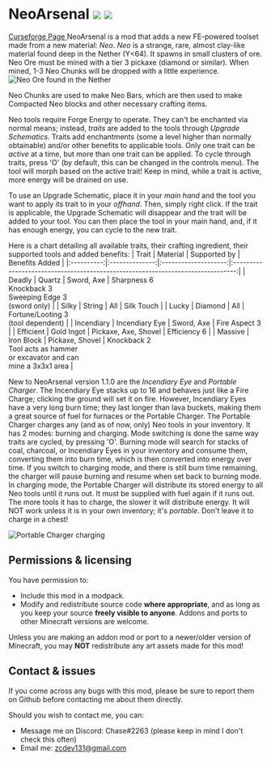 # NeoArsenal [![](http://cf.way2muchnoise.eu/versions/neoarsenal.svg)](https://www.curseforge.com/minecraft/mc-mods/neoarsenal) [![](http://cf.way2muchnoise.eu/full_368891_downloads.svg)](https://www.curseforge.com/minecraft/mc-mods/neoarsenal/files)
[Curseforge Page
](https://www.curseforge.com/minecraft/mc-mods/neoarsenal)
NeoArsenal is a mod that adds a new FE-powered toolset made from a new material: *Neo*.
*Neo* is a strange, rare, almost clay-like material found deep in the Nether (Y<64). It spawns in small clusters of ore. Neo Ore must be mined with a tier 3 pickaxe (diamond or similar). When mined, 1-3 Neo Chunks will be dropped with a little experience.
![Neo Ore found in the Nether](https://i.imgur.com/9YelukX.png)

Neo Chunks are used to make Neo Bars, which are then used to make Compacted Neo blocks and other necessary crafting items.

Neo tools require Forge Energy to operate. They can't be enchanted via normal means; instead, *traits* are added to the tools through *Upgrade Schematics*. Traits add enchantments (some a level higher than normally obtainable) and/or other benefits to applicable tools. Only one trait can be *active* at a time, but more than one trait can be applied. To cycle through traits, press 'O' (by default, this can be changed in the controls menu). The tool will morph based on the active trait! Keep in mind, while a trait is active, more energy will be drained on use.

To use an Upgrade Schematic, place it in your *main hand* and the tool you want to apply its trait to in your *offhand*. Then, simply right click. If the trait is applicable, the Upgrade Schematic will disappear and the trait will be added to your tool. You can then place the tool in your main hand, and, if it has enough energy, you can cycle to the new trait.

Here is a chart detailing all available traits, their crafting ingredient, their supported tools and added benefits:
|    Trait   |    Material    |     Supported by     |                                  Benefits Added                                 |
|:----------:|:--------------:|:--------------------:|:-------------------------------------------------------------------------------:|
|   Deadly   |     Quartz     |      Sword, Axe      |          Sharpness 6<br>Knockback 3<br>Sweeping Edge 3<br>(sword only)          |
|    Silky   |     String     |          All         |                                    Silk Touch                                   |
|    Lucky   |     Diamond    |          All         |                      Fortune/Looting 3<br>(tool dependent)                      |
| Incendiary | Incendiary Eye |      Sword, Axe      |                                  Fire Aspect 3                                  |
|  Efficient |   Gold Ingot   | Pickaxe, Axe, Shovel |                                   Efficiency 6                                  |
|   Massive  |   Iron Block   |    Pickaxe, Shovel   | Knockback 2<br>Tool acts as hammer<br>or excavator and can<br>mine a 3x3x1 area |


New to NeoArsenal version 1.1.0 are the *Incendiary Eye* and *Portable Charger*. The Incendiary Eye stacks up to 16 and behaves just like a Fire Charge; clicking the ground will set it on fire. However, Incendiary Eyes have a very long burn time; they last longer than lava buckets, making them a great source of fuel for furnaces or the Portable Charger. The Portable Charger charges any (and as of now, only) Neo tools in your inventory. It has 2 modes: burning and charging. Mode switching is done the same way traits are cycled, by pressing 'O'. Burning mode will search for stacks of coal, charcoal, or Incendiary Eyes in your inventory and consume them, converting them into burn time, which is then converted into energy over time. If you switch to charging mode, and there is still burn time remaining, the charger will pause burning and resume when set back to burning mode. In charging mode, the Portable Charger will distribute its stored energy to all Neo tools until it runs out. It must be supplied with fuel again if it runs out. The more tools it has to charge, the slower it will distribute energy. It will NOT work unless it is in your own inventory; it's *portable*. Don't leave it to charge in a chest!

![Portable Charger charging](https://i.imgur.com/wWDmEKU.png)

## Permissions & licensing
You have permission to:

 - Include this mod in a modpack.
 - Modify and redistribute source code **where appropriate**, and as long as you keep your source **freely visible to anyone**. Addons and ports to other Minecraft versions are welcome.

Unless you are making an addon mod or port to a newer/older version of Minecraft, you may **NOT** redistribute any art assets made for this mod!

## Contact & issues
If you come across any bugs with this mod, please be sure to report them on Github before contacting me about them directly. 

Should you wish to contact me, you can:

 - Message me on Discord: Chase#2263 (please keep in mind I don't check this often)
 - Email me: zcdev131@gmail.com

